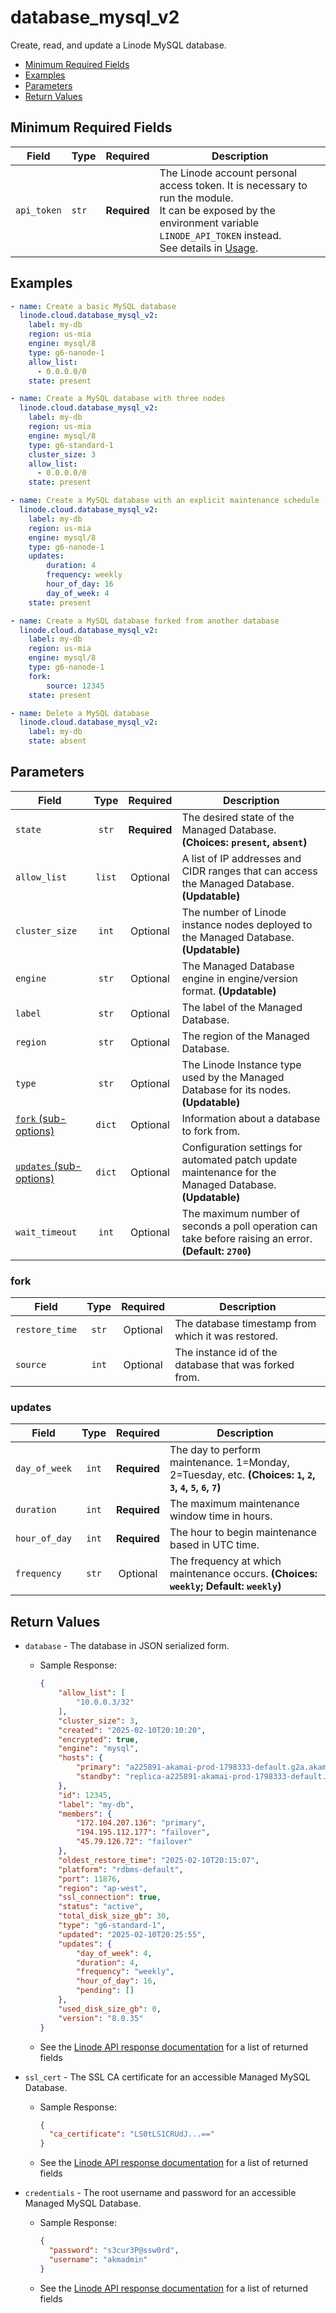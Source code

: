 # database_mysql_v2

Create, read, and update a Linode MySQL database.

- [Minimum Required Fields](#minimum-required-fields)
- [Examples](#examples)
- [Parameters](#parameters)
- [Return Values](#return-values)

## Minimum Required Fields
| Field       | Type  | Required     | Description                                                                                                                                                                                                              |
|-------------|-------|--------------|--------------------------------------------------------------------------------------------------------------------------------------------------------------------------------------------------------------------------|
| `api_token` | `str` | **Required** | The Linode account personal access token. It is necessary to run the module. <br/>It can be exposed by the environment variable `LINODE_API_TOKEN` instead. <br/>See details in [Usage](https://github.com/linode/ansible_linode?tab=readme-ov-file#usage). |

## Examples

```yaml
- name: Create a basic MySQL database
  linode.cloud.database_mysql_v2:
    label: my-db
    region: us-mia
    engine: mysql/8
    type: g6-nanode-1
    allow_list:
      - 0.0.0.0/0
    state: present
```

```yaml
- name: Create a MySQL database with three nodes
  linode.cloud.database_mysql_v2:
    label: my-db
    region: us-mia
    engine: mysql/8
    type: g6-standard-1
    cluster_size: 3
    allow_list:
      - 0.0.0.0/0
    state: present
```

```yaml
- name: Create a MySQL database with an explicit maintenance schedule
  linode.cloud.database_mysql_v2:
    label: my-db
    region: us-mia
    engine: mysql/8
    type: g6-nanode-1
    updates:
        duration: 4
        frequency: weekly
        hour_of_day: 16
        day_of_week: 4
    state: present
```

```yaml
- name: Create a MySQL database forked from another database
  linode.cloud.database_mysql_v2:
    label: my-db
    region: us-mia
    engine: mysql/8
    type: g6-nanode-1
    fork:
        source: 12345
    state: present
```

```yaml
- name: Delete a MySQL database
  linode.cloud.database_mysql_v2:
    label: my-db
    state: absent
```


## Parameters

| Field     | Type | Required | Description                                                                  |
|-----------|------|----------|------------------------------------------------------------------------------|
| `state` | <center>`str`</center> | <center>**Required**</center> | The desired state of the Managed Database.  **(Choices: `present`, `absent`)** |
| `allow_list` | <center>`list`</center> | <center>Optional</center> | A list of IP addresses and CIDR ranges that can access the Managed Database.  **(Updatable)** |
| `cluster_size` | <center>`int`</center> | <center>Optional</center> | The number of Linode instance nodes deployed to the Managed Database.  **(Updatable)** |
| `engine` | <center>`str`</center> | <center>Optional</center> | The Managed Database engine in engine/version format.  **(Updatable)** |
| `label` | <center>`str`</center> | <center>Optional</center> | The label of the Managed Database.   |
| `region` | <center>`str`</center> | <center>Optional</center> | The region of the Managed Database.   |
| `type` | <center>`str`</center> | <center>Optional</center> | The Linode Instance type used by the Managed Database for its nodes.  **(Updatable)** |
| [`fork` (sub-options)](#fork) | <center>`dict`</center> | <center>Optional</center> | Information about a database to fork from.   |
| [`updates` (sub-options)](#updates) | <center>`dict`</center> | <center>Optional</center> | Configuration settings for automated patch update maintenance for the Managed Database.  **(Updatable)** |
| `wait_timeout` | <center>`int`</center> | <center>Optional</center> | The maximum number of seconds a poll operation can take before raising an error.  **(Default: `2700`)** |

### fork

| Field     | Type | Required | Description                                                                  |
|-----------|------|----------|------------------------------------------------------------------------------|
| `restore_time` | <center>`str`</center> | <center>Optional</center> | The database timestamp from which it was restored.   |
| `source` | <center>`int`</center> | <center>Optional</center> | The instance id of the database that was forked from.   |

### updates

| Field     | Type | Required | Description                                                                  |
|-----------|------|----------|------------------------------------------------------------------------------|
| `day_of_week` | <center>`int`</center> | <center>**Required**</center> | The day to perform maintenance. 1=Monday, 2=Tuesday, etc.  **(Choices: `1`, `2`, `3`, `4`, `5`, `6`, `7`)** |
| `duration` | <center>`int`</center> | <center>**Required**</center> | The maximum maintenance window time in hours.   |
| `hour_of_day` | <center>`int`</center> | <center>**Required**</center> | The hour to begin maintenance based in UTC time.   |
| `frequency` | <center>`str`</center> | <center>Optional</center> | The frequency at which maintenance occurs.  **(Choices: `weekly`; Default: `weekly`)** |

## Return Values

- `database` - The database in JSON serialized form.

    - Sample Response:
        ```json
        {
            "allow_list": [
                "10.0.0.3/32"
            ],
            "cluster_size": 3,
            "created": "2025-02-10T20:10:20",
            "encrypted": true,
            "engine": "mysql",
            "hosts": {
                "primary": "a225891-akamai-prod-1798333-default.g2a.akamaidb.net",
                "standby": "replica-a225891-akamai-prod-1798333-default.g2a.akamaidb.net"
            },
            "id": 12345,
            "label": "my-db",
            "members": {
                "172.104.207.136": "primary",
                "194.195.112.177": "failover",
                "45.79.126.72": "failover"
            },
            "oldest_restore_time": "2025-02-10T20:15:07",
            "platform": "rdbms-default",
            "port": 11876,
            "region": "ap-west",
            "ssl_connection": true,
            "status": "active",
            "total_disk_size_gb": 30,
            "type": "g6-standard-1",
            "updated": "2025-02-10T20:25:55",
            "updates": {
                "day_of_week": 4,
                "duration": 4,
                "frequency": "weekly",
                "hour_of_day": 16,
                "pending": []
            },
            "used_disk_size_gb": 0,
            "version": "8.0.35"
        }
        ```
    - See the [Linode API response documentation](https://techdocs.akamai.com/linode-api/reference/get-databases-mysql-instance) for a list of returned fields


- `ssl_cert` - The SSL CA certificate for an accessible Managed MySQL Database.

    - Sample Response:
        ```json
        {
          "ca_certificate": "LS0tLS1CRUdJ...=="
        }
        ```
    - See the [Linode API response documentation](https://techdocs.akamai.com/linode-api/reference/get-databases-mysql-instance-ssl) for a list of returned fields


- `credentials` - The root username and password for an accessible Managed MySQL Database.

    - Sample Response:
        ```json
        {
          "password": "s3cur3P@ssw0rd",
          "username": "akmadmin"
        }
        ```
    - See the [Linode API response documentation](https://techdocs.akamai.com/linode-api/reference/get-databases-mysql-instance-credentials) for a list of returned fields


